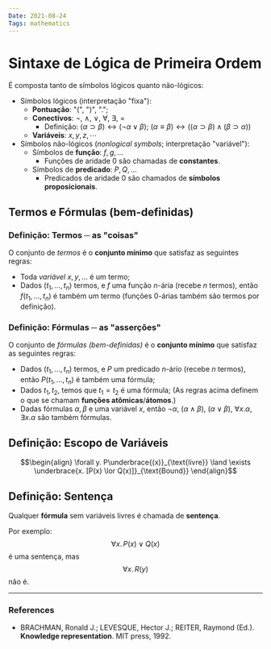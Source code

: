 ```yaml
---
Date: 2021-08-24
Tags: mathematics 
---
```

# Sintaxe de Lógica de Primeira Ordem
É composta tanto de símbolos lógicos quanto não-lógicos:
- Símbolos lógicos (interpretação "fixa"): 
	- **Pontuação**: "(", ")", ".";
	- **Conectivos**: $\lnot$, $\land$, $\lor$, $\forall$, $\exists$, $=$
		- Definição: $(\alpha \supset \beta) \leftrightarrow (\lnot \alpha \lor \beta)$;  $(\alpha \equiv \beta) \leftrightarrow ((\alpha \supset \beta) \land (\beta \supset \alpha))$
	- **Variáveis**: $x, y, z, \cdots$
- Símbolos não-lógicos (*nonlogical symbols*; interpretação "variável"):
	- Símbolos de **função**: $f, g, \dots$ 
		- Funções de aridade 0 são chamadas de **constantes**.
	- Símbolos de **predicado**: $P, Q, \dots$
		- Predicados de aridade 0 são chamados de **símbolos proposicionais**.

## Termos e Fórmulas (bem-definidas)
### Definição: Termos ─ as "coisas"
O conjunto de *termos* é o **conjunto mínimo** que satisfaz as seguintes regras:
- Toda *variável* $x, y, \dots$ é um termo;
- Dados $(t_1, \dots, t_n)$ termos, e $f$ uma função $n$-ária (recebe $n$ termos), então $f(t_1, \dots, t_n)$ é também um termo (funções $0$-árias também são termos por definição).

### Definição: Fórmulas ─ as "asserções"
O conjunto de *fórmulas (bem-definidas)* é o **conjunto mínimo** que satisfaz as seguintes regras:
- Dados $(t_1, \dots, t_n)$ termos, e $P$ um predicado $n$-ário (recebe $n$ termos), então $P(t_1, \dots, t_n)$ é também uma fórmula;
- Dados $t_1, t_2$, temos que $t_1 = t_2$ é uma fórmula;
(As regras acima definem o que se chamam **funções atômicas**/**átomos**.)
- Dadas fórmulas $\alpha, \beta$ e uma variável $x$, então $\lnot \alpha$, $(\alpha \land \beta)$, $(\alpha \lor \beta)$, $\forall x.\alpha$, $\exists x. \alpha$ são também fórmulas. 

## Definição: Escopo de Variáveis
$$\begin{align}
\forall y. P\underbrace{(x)}_{\text{livre}} \land \exists \underbrace{x. [P(x) \lor Q(x)]}_{\text{Bound}}
\end{align}$$

## Definição: Sentença
Qualquer **fórmula** sem variáveis livres é chamada de **sentença**. 

Por exemplo:
$$\forall x. \, P(x) \lor Q(x)$$
é uma sentença, mas
$$\forall x. \, R(y)$$
não é. 


---
### References
- BRACHMAN, Ronald J.; LEVESQUE, Hector J.; REITER, Raymond (Ed.). **Knowledge representation**. MIT press, 1992.